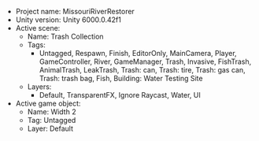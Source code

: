 <!-- UNITY CODE ASSIST INSTRUCTIONS START -->
- Project name: MissouriRiverRestorer
- Unity version: Unity 6000.0.42f1
- Active scene:
  - Name: Trash Collection
  - Tags:
    - Untagged, Respawn, Finish, EditorOnly, MainCamera, Player, GameController, River, GameManager, Trash, Invasive, FishTrash, AnimalTrash, LeakTrash, Trash: can, Trash: tire, Trash: gas can, Trash: trash bag, Fish, Building: Water Testing Site
  - Layers:
    - Default, TransparentFX, Ignore Raycast, Water, UI
- Active game object:
  - Name: Width 2
  - Tag: Untagged
  - Layer: Default
<!-- UNITY CODE ASSIST INSTRUCTIONS END -->